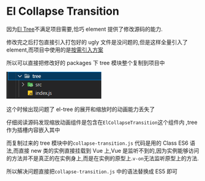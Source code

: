 # El Collapse Transition

因为[El Tree](https://element.eleme.cn/2.13/#/zh-CN/component/tree)不满足项目需要,恰巧 element 提供了修改源码的能力.

修改完之后打包直接引入打包好的 ugly 文件是没问题的,但是这样全量引入了 element,而项目中使用的是[按需引入方案](https://element.eleme.cn/2.13/#/zh-CN/component/quickstart#an-xu-yin-ru)

所以可以直接把修改好的 packages 下 tree 模块整个复制到项目中

![element-tree](/images/articles/element-tree.jpg)

这个时候出现问题了 el-tree 的展开和缩放时的动画能力丢失了

仔细阅读源码发现缩放动画组件是包含在`ElCollapseTransition`这个组件内 ,tree 作为插槽内容嵌入其中

而复制过来的 tree 模块中的`collapse-transition.js` 代码是用的 Class ES6 语法,而直接 new 类的实例直接挂载到 Vue 上,Vue 是监听不到的,因为实例能够访问的方法并不是真正的在实例身上,而是在实例的原型上.`v-on`无法监听原型上的方法.

所以解决问题直接把`collapse-transition.js` 中的语法替换成 ES5 即可
